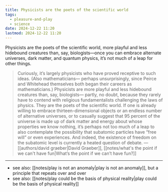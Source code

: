 ```yaml
---
title: Physicists are the poets of the scientific world
tags:
  - pleasure-and-play
  - science
date: 2024-12-22 11:20
lastmod: 2024-12-22 11:20
---
```

Physicists are the poets of the scientific world, more playful and less hidebound creatures than, say, biologists—once you can embrace alternate universes, dark matter, and quantum physics, it’s not much of a leap for other things.

> Curiously, it’s largely physicists who have proved receptive to such ideas. (Also mathematicians— perhaps unsurprisingly, since Peirce and Whitehead themselves both began their careers as mathematicians.) Physicists are more playful and less hidebound creatures than, say, biologists— partly, no doubt, because they rarely have to contend with religious fundamentalists challenging the laws of physics. They are the poets of the scientific world. If one is already willing to embrace thirteen-dimensional objects or an endless number of alternative universes, or to casually suggest that 95 percent of the universe is made up of dark matter and energy about whose properties we know nothing, it’s perhaps not too much of a leap to also contemplate the possibility that subatomic particles have “free will” or even experiences. And indeed, the existence of freedom on the subatomic level is currently a heated question of debate. —[[authors/david graeber|David Graeber]], [[notes/what's the point if we can't have fun|What’s the point if we can’t have fun?]]

---
- see also: [[notes/play is not an anomaly|play is not an anomaly]], but a principle that repeats over and over
- see also: [[notes/play could be the basis of physical reality|play could be the basis of physical reality]]